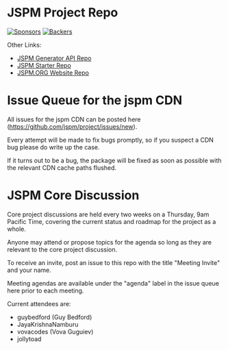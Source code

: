 # JSPM Project Repo

[![Sponsors](https://opencollective.com/jspm/tiers/sponsor/badge.svg?label=sponsor&color=brightgreen)](https://opencollective.com/jspm)
[![Backers](https://opencollective.com/jspm/tiers/badge.svg)](https://opencollective.com/jspm)

Other Links:
* [JSPM Generator API Repo](https://github.com/jspm/generator)
* [JSPM Starter Repo](https://github.com/jspm/jspm-starter)
* [JSPM.ORG Website Repo](https://github.com/jspm/jspm.org)

# Issue Queue for the jspm CDN

All issues for the jspm CDN can be posted here (https://github.com/jspm/project/issues/new).

Every attempt will be made to fix bugs promptly, so if you suspect a CDN bug please do write up the case.

If it turns out to be a bug, the package will be fixed as soon as possible with the relevant CDN cache paths flushed.

# JSPM Core Discussion

Core project discussions are held every two weeks on a Thursday, 9am Pacific Time, covering the current status and roadmap for the project as a whole.

Anyone may attend or propose topics for the agenda so long as they are relevant to the core project discussion.

To receive an invite, post an issue to this repo with the title "Meeting Invite" and your name.

Meeting agendas are available under the "agenda" label in the issue queue here prior to each meeting.

Current attendees are:
* guybedford (Guy Bedford)
* JayaKrishnaNamburu
* vovacodes (Vova Guguiev)
* jollytoad
